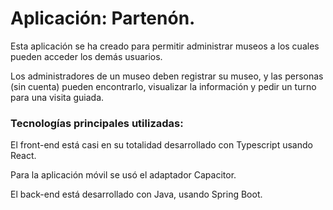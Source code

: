 # Aplicación: Partenón.
Esta aplicación se ha creado para permitir administrar museos a los cuales pueden acceder los demás usuarios.

Los administradores de un museo deben registrar su museo, y las personas (sin cuenta) pueden encontrarlo, visualizar la información y pedir un turno para una visita guiada.

### Tecnologías principales utilizadas:

El front-end está casi en su totalidad desarrollado con Typescript usando React.

Para la aplicación móvil se usó el adaptador Capacitor.

El back-end está desarrollado con Java, usando Spring Boot.